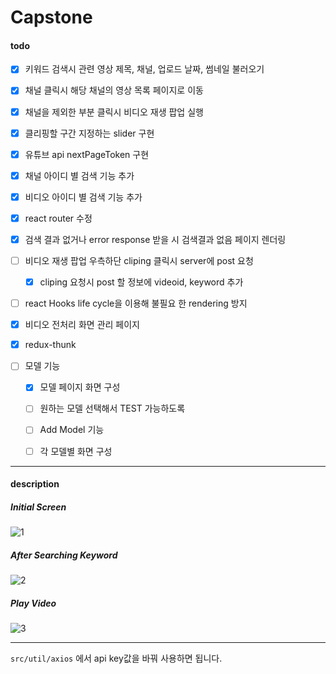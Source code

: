 # Capstone

#### todo

- [x] 키워드 검색시 관련 영상 제목, 채널, 업로드 날짜, 썸네일 불러오기
- [x] 채널 클릭시 해당 채널의 영상 목록 페이지로 이동
- [x] 채널을 제외한 부분 클릭시 비디오 재생 팝업 실행
- [x] 클리핑할 구간 지정하는 slider 구현
- [x] 유튜브 api nextPageToken 구현
- [x] 채널 아이디 별 검색 기능 추가
- [x] 비디오 아이디 별 검색 기능 추가
- [x] react router 수정
- [x] 검색 결과 없거나 error response 받을 시 검색결과 없음 페이지 렌더링
- [ ] 비디오 재생 팝업 우측하단 cliping 클릭시 server에 post 요청
  - [x] cliping 요청시 post 할 정보에 videoid, keyword 추가
- [ ] react Hooks life cycle을 이용해 불필요 한 rendering 방지
- [x] 비디오 전처리 화면 관리 페이지
- [x] redux-thunk 

- [ ] 모델 기능
  - [x] 모델 페이지 화면 구성
  - [ ] 원하는 모델 선택해서 TEST 가능하도록
  - [ ] Add Model 기능
  - [ ] 각 모델별 화면 구성
  

---

#### description

##### Initial Screen

![1](https://user-images.githubusercontent.com/35404137/74447544-e4f06780-4ebc-11ea-8e93-1b92aeac49b9.JPG)

##### After Searching Keyword

![2](https://user-images.githubusercontent.com/35404137/74447881-62b47300-4ebd-11ea-8691-84ad54d77965.JPG)

##### Play Video

![3](https://user-images.githubusercontent.com/35404137/74448044-a60ee180-4ebd-11ea-8f1a-529fd79f90ae.JPG)

---

`src/util/axios` 에서 api key값을 바꿔 사용하면 됩니다.

